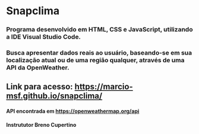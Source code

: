 # Snapclima

### Programa desenvolvido em HTML, CSS e JavaScript, utilizando a IDE Visual Studio Code.
### Busca apresentar dados reais ao usuário, baseando-se em sua localização atual ou de uma região qualquer, através de uma API da OpenWeather.

##  Link para acesso: https://marcio-msf.github.io/snapclima/

#### API encontrada em https://openweathermap.org/api
#### Instrututor Breno Cupertino
